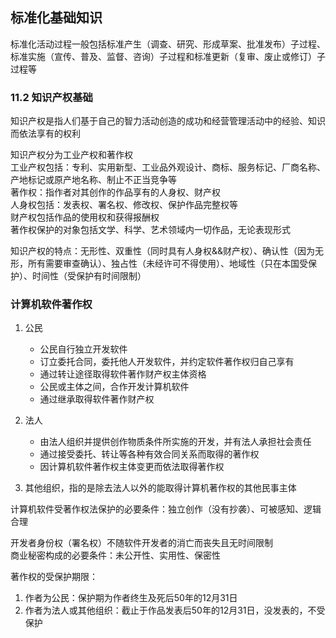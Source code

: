 ## 标准化基础知识
标准化活动过程一般包括标准产生（调查、研究、形成草案、批准发布）子过程、标准实施（宣传、普及、监督、咨询）子过程和标准更新（复审、废止或修订）子过程等  

### 11.2 知识产权基础
知识产权是指人们基于自己的智力活动创造的成功和经营管理活动中的经验、知识而依法享有的权利  

知识产权分为工业产权和著作权  
工业产权包括：专利、实用新型、工业品外观设计、商标、服务标记、厂商名称、产地标记或原产地名称、制止不正当竞争等  
著作权：指作者对其创作的作品享有的人身权、财产权  
人身权包括：发表权、署名权、修改权、保护作品完整权等  
财产权包括作品的使用权和获得报酬权  
著作权保护的对象包括文学、科学、艺术领域内一切作品，无论表现形式  

知识产权的特点：无形性、双重性（同时具有人身权&&财产权）、确认性（因为无形，所有需要审查确认）、独占性（未经许可不得使用）、地域性（只在本国受保护）、时间性（受保护有时间限制）

### 计算机软件著作权

1. 公民
	* 公民自行独立开发软件
	* 订立委托合同，委托他人开发软件，并约定软件著作权归自己享有
	* 通过转让途径取得软件著作财产权主体资格
	* 公民或主体之间，合作开发计算机软件
	* 通过继承取得软件著作财产权

2. 法人
	* 由法人组织并提供创作物质条件所实施的开发，并有法人承担社会责任
	* 通过接受委托、转让等各种有效合同关系而取得的著作权
	* 因计算机软件著作权主体变更而依法取得著作权

3. 其他组织，指的是除去法人以外的能取得计算机著作权的其他民事主体

计算机软件受著作权法保护的必要条件：独立创作（没有抄袭）、可被感知、逻辑合理

开发者身份权（署名权）不随软件开发者的消亡而丧失且无时间限制  
商业秘密构成的必要条件：未公开性、实用性、保密性  

著作权的受保护期限：  
1. 作者为公民：保护期为作者终生及死后50年的12月31日
2. 作者为法人或其他组织：截止于作品发表后50年的12月31日，没发表的，不受保护